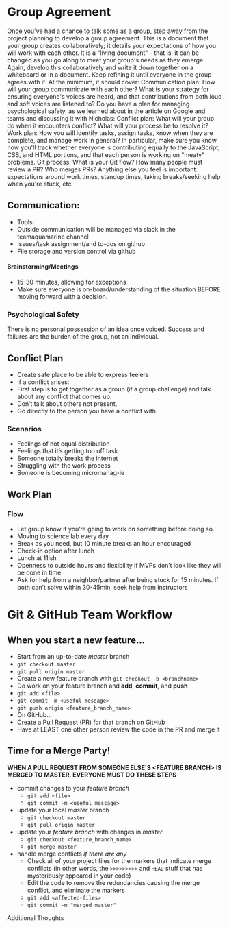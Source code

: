 # Group Agreement

Once you've had a chance to talk some as a group, step away from the project planning to develop a group agreement. This is a document that your group creates collaboratively; it details your expectations of how you will work with each other. It is a "living document" - that is, it can be changed as you go along to meet your group's needs as they emerge. Again, develop this collaboratively and write it down together on a whiteboard or in a document. Keep refining it until everyone in the group agrees with it. At the minimum, it should cover:
Communication plan: How will your group communicate with each other? What is your strategy for ensuring everyone's voices are heard, and that contributions from both loud and soft voices are listened to? Do you have a plan for managing psychological safety, as we learned about in the article on Google and teams and discussing it with Nicholas:
Conflict plan: What will your group do when it encounters conflict? What will your process be to resolve it?
Work plan: How you will identify tasks, assign tasks, know when they are complete, and manage work in general? In particular, make sure you know how you'll track whether everyone is contributing equally to the JavaScript, CSS, and HTML portions, and that each person is working on "meaty" problems.
Git process: What is your Git flow? How many people must review a PR? Who merges PRs?
Anything else you feel is important: expectations around work times, standup times, taking breaks/seeking help when you're stuck, etc.

## Communication:
* Tools:
* Outside communication will be managed via slack in the teamaquamarine channel
* Issues/task assignment/and to-dos on github
* File storage and version control via github

#### Brainstorming/Meetings
* 15-30 minutes, allowing for exceptions
* Make sure everyone is on-board/understanding of the situation BEFORE moving forward with a decision.

### Psychological Safety
There is no personal possession of an idea once voiced. Success and failures are the burden of the group, not an individual.


## Conflict Plan
* Create safe place to be able to express feelers
* If a conflict arises:
* First step is to get together as a group (if a group challenge) and talk about any conflict that comes up.
* Don’t talk about others not present.
* Go directly to the person you have a conflict with.
### Scenarios
* Feelings of not equal distribution
* Feelings that it’s getting too off task
* Someone totally breaks the internet
* Struggling with the work process
* Someone is becoming micromanag-ie

## Work Plan
### Flow
* Let group know if you’re going to work on something before doing so.
* Moving to science lab every day
* Break as you need, but 10 minute breaks an hour encouraged
* Check-in option after lunch
* Lunch at 11ish
* Openness to outside hours and flexibility if MVPs don’t look like they will be done in time
* Ask for help from a neighbor/partner after being stuck for 15 minutes. If both can’t solve within 30-45min, seek help from instructors

Git & GitHub Team Workflow
=================

## When you start a new feature...
* Start from an up-to-date _master_ branch   
 * `git checkout master`  
 * `git pull origin master`
 *  Create a new feature branch with `git checkout -b <branchname>`  
* Do work on your feature branch and **add**, **commit**, and **push**   
 * `git add <file>`  
 * `git commit -m <useful message>`   
 * `git push origin <feature_branch_name>`
* On GitHub...
 * Create a Pull Request (PR) for that branch on GitHub
 * Have at LEAST one other person review the code in the PR and merge it


## Time for a Merge Party!

**WHEN A PULL REQUEST FROM SOMEONE ELSE'S \<FEATURE BRANCH> IS MERGED TO MASTER, EVERYONE MUST DO THESE STEPS**  

 * commit changes to your _feature branch_
   * `git add <file>`  
   * `git commit -m <useful message>`   
 * update your local _master_ branch  
   * `git checkout master`   
   * `git pull origin master`  
 * update your _feature branch_ with changes in _master_  
 	 * `git checkout <feature_branch_name>`  
   * `git merge master`   
 * handle merge conflicts _if there are any_  
  	* Check all of your project files for the markers that indicate merge conflicts (in other words, the `>>>>>>>>>` and `HEAD` stuff that has mysteriously appeared in your code)
  	* Edit the code to remove the redundancies causing the merge conflict, and eliminate the markers
  	* `git add <affected-files>`
  	* `git commit -m "merged master"` 



Additional Thoughts
